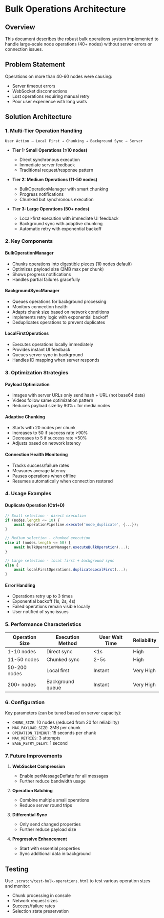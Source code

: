 # Bulk Operations Architecture

## Overview

This document describes the robust bulk operations system implemented to handle large-scale node operations (40+ nodes) without server errors or connection issues.

## Problem Statement

Operations on more than 40-60 nodes were causing:
- Server timeout errors
- WebSocket disconnections
- Lost operations requiring manual retry
- Poor user experience with long waits

## Solution Architecture

### 1. **Multi-Tier Operation Handling**

```
User Action → Local First → Chunking → Background Sync → Server
```

- **Tier 1: Small Operations (≤10 nodes)**
  - Direct synchronous execution
  - Immediate server feedback
  - Traditional request/response pattern

- **Tier 2: Medium Operations (11-50 nodes)**
  - BulkOperationManager with smart chunking
  - Progress notifications
  - Chunked but synchronous execution

- **Tier 3: Large Operations (50+ nodes)**
  - Local-first execution with immediate UI feedback
  - Background sync with adaptive chunking
  - Automatic retry with exponential backoff

### 2. **Key Components**

#### BulkOperationManager
- Chunks operations into digestible pieces (10 nodes default)
- Optimizes payload size (2MB max per chunk)
- Shows progress notifications
- Handles partial failures gracefully

#### BackgroundSyncManager
- Queues operations for background processing
- Monitors connection health
- Adapts chunk size based on network conditions
- Implements retry logic with exponential backoff
- Deduplicates operations to prevent duplicates

#### LocalFirstOperations
- Executes operations locally immediately
- Provides instant UI feedback
- Queues server sync in background
- Handles ID mapping when server responds

### 3. **Optimization Strategies**

#### Payload Optimization
- Images with server URLs only send hash + URL (not base64 data)
- Videos follow same optimization pattern
- Reduces payload size by 90%+ for media nodes

#### Adaptive Chunking
- Starts with 20 nodes per chunk
- Increases to 50 if success rate >90%
- Decreases to 5 if success rate <50%
- Adjusts based on network latency

#### Connection Health Monitoring
- Tracks success/failure rates
- Measures average latency
- Pauses operations when offline
- Resumes automatically when connection restored

### 4. **Usage Examples**

#### Duplicate Operation (Ctrl+D)
```javascript
// Small selection - direct execution
if (nodes.length <= 10) {
    await operationPipeline.execute('node_duplicate', {...});
}

// Medium selection - chunked execution
else if (nodes.length <= 50) {
    await bulkOperationManager.executeBulkOperation(...);
}

// Large selection - local first + background sync
else {
    await localFirstOperations.duplicateLocalFirst(...);
}
```

#### Error Handling
- Operations retry up to 3 times
- Exponential backoff (1s, 2s, 4s)
- Failed operations remain visible locally
- User notified of sync issues

### 5. **Performance Characteristics**

| Operation Size | Execution Method | User Wait Time | Reliability |
|---------------|------------------|----------------|-------------|
| 1-10 nodes    | Direct sync      | <1s            | High        |
| 11-50 nodes   | Chunked sync     | 2-5s           | High        |
| 50-200 nodes  | Local first      | Instant        | Very High   |
| 200+ nodes    | Background queue | Instant        | Very High   |

### 6. **Configuration**

Key parameters (can be tuned based on server capacity):
- `CHUNK_SIZE`: 10 nodes (reduced from 20 for reliability)
- `MAX_PAYLOAD_SIZE`: 2MB per chunk
- `OPERATION_TIMEOUT`: 15 seconds per chunk
- `MAX_RETRIES`: 3 attempts
- `BASE_RETRY_DELAY`: 1 second

### 7. **Future Improvements**

1. **WebSocket Compression**
   - Enable perMessageDeflate for all messages
   - Further reduce bandwidth usage

2. **Operation Batching**
   - Combine multiple small operations
   - Reduce server round trips

3. **Differential Sync**
   - Only send changed properties
   - Further reduce payload size

4. **Progressive Enhancement**
   - Start with essential properties
   - Sync additional data in background

## Testing

Use `.scratch/test-bulk-operations.html` to test various operation sizes and monitor:
- Chunk processing in console
- Network request sizes
- Success/failure rates
- Selection state preservation